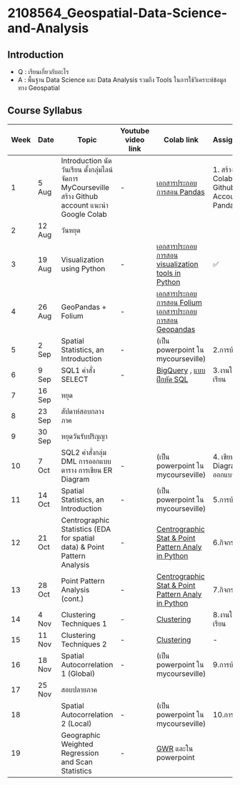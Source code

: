 # 2108564_Geospatial-Data-Science-and-Analysis

## Introduction 
- Q : เรียนเกี่ยวกับอะไร 
- A : พื้นฐาน Data Science และ Data Analysis รวมถึง Tools ในการใช้วิเคราะห์ข้อมูลทาง Geospatial

## Course Syllabus

Week | Date | Topic | Youtube video link | Colab link| Assignment | Done |
--- | --- | --- | --- | ---| --- | --- |
1 | 5 Aug | Introduction นัดวันเรียน ตั้งกลุ่มไลน์ จัดการ MyCourseville สร้าง Github account แนะนำ Google Colab|-|[เอกสารประกอบการสอน Pandas](https://colab.research.google.com/drive/1AN9dUfIVpBLhzBKER0Dlj2gM1mZFPoxL?usp=sharing)|1. สร้าง Colab, Github Account, Pandas | ✅ |
2 | 12 Aug | วันหยุด | |
3 | 19 Aug | Visualization using Python|-|[เอกสารประกอบการสอน visualization tools in Python](https://colab.research.google.com/drive/1DYa45aOMdMxpthMJ7Bi7SSYcQAarVouR?usp=sharing)| ✅ |
4 | 26 Aug |  GeoPandas + Folium|-|[เอกสารประกอบการสอน Folium](https://colab.research.google.com/drive/1iesdO5U3x-OkQNOctfw0bwqYEfFJ8slW?usp=sharing)<br/>[เอกสารประกอบการสอน Geopandas](https://colab.research.google.com/drive/1Cw1_rTZp4GPxv1Q9F4k8vv6ON2s_3BoR?usp=sharing)|
5 | 2 Sep| Spatial Statistics, an Introduction|-| (เป็น powerpoint ใน mycourseville)|2.การบ้าน
6| 9 Sep|SQL1 คำสั่ง SELECT|-|[BigQuery](https://colab.research.google.com/drive/1Or7BpO-gtySs7BOOq2l-0vhWf18ITN9g?usp=sharing) , [แบบฝึกหัด SQL](https://colab.research.google.com/drive/13WeTdmqXNmRqOESGT4-dFdr8ssyS3ETv?usp=sharing)|3.งานในชั้นเรียน
7| 16 Sep|หยุด
8| 23 Sep|สัปดาห์สอบกลางภาค
9| 30 Sep|หยุดวันรับปริญญา
10| 7 Oct|SQL2 คำสั่งกลุ่ม DML การออกแบบตาราง การเขียน ER Diagram|-|(เป็น powerpoint ใน mycourseville)|4. เขียน ER Diagram ออกแบบตาราง
11| 14 Oct|Spatial Statistics, an Introduction|-| (เป็น powerpoint ใน mycourseville)|5.การบ้าน
12 | 21 Oct |Centrographic Statistics (EDA for spatial data) & Point Pattern Analysis|-|[Centrographic Stat & Point Pattern Analy in Python](https://colab.research.google.com/drive/1RXf4elL5oqQRZwRsyh-BNtvAIPfvfsNj?usp=sharing)|6.กิจกรรมกลุ่ม
13| 28 Oct |Point Pattern Analysis (cont.)|-|[Centrographic Stat & Point Pattern Analy in Python](https://colab.research.google.com/drive/1RXf4elL5oqQRZwRsyh-BNtvAIPfvfsNj?usp=sharing)|	7.กิจกรรมกลุ่ม
14| 4 Nov |Clustering Techniques 1|-|[Clustering](https://colab.research.google.com/drive/1mcblwwWz4iQFtJSGhe5o-S_LSe3qsdvm?usp=sharing)|8.งานในชั้นเรียน
15| 11 Nov |Clustering Techniques 2|-|[Clustering](https://colab.research.google.com/drive/1mcblwwWz4iQFtJSGhe5o-S_LSe3qsdvm?usp=sharing)|-
16| 18 Nov | Spatial Autocorrelation 1 (Global)|-|(เป็น powerpoint ใน mycourseville)|9.การบ้าน
17| 25 Nov | สอบปลายภาค
18|  |Spatial Autocorrelation 2 (Local)|-|(เป็น powerpoint ใน mycourseville)|10.การบ้าน
19|  |Geographic Weighted Regression and Scan Statistics|-|[GWR](https://colab.research.google.com/drive/1YhYgxuLoGjjigidBqIzjfAInwSaqotwE?usp=sharing) และใน powerpoint
